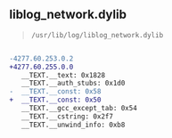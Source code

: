## liblog_network.dylib

> `/usr/lib/log/liblog_network.dylib`

```diff

-4277.60.253.0.2
+4277.60.255.0.0
   __TEXT.__text: 0x1828
   __TEXT.__auth_stubs: 0x1d0
-  __TEXT.__const: 0x58
+  __TEXT.__const: 0x50
   __TEXT.__gcc_except_tab: 0x54
   __TEXT.__cstring: 0x2f7
   __TEXT.__unwind_info: 0xb8

```

